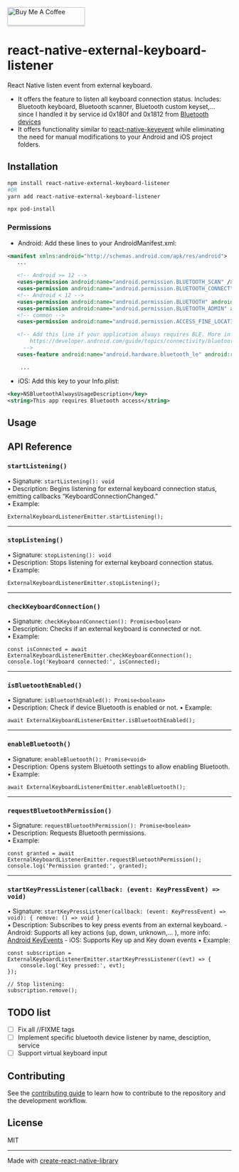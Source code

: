 <a href="https://buymeacoffee.com/bdtren" target="_blank"><img src="https://www.buymeacoffee.com/assets/img/custom_images/orange_img.png" alt="Buy Me A Coffee" style="height: 41px !important;width: 174px !important;box-shadow: 0px 3px 2px 0px rgba(190, 190, 190, 0.5) !important;-webkit-box-shadow: 0px 3px 2px 0px rgba(190, 190, 190, 0.5) !important;" ></a>


# react-native-external-keyboard-listener

React Native listen event from external keyboard.
- It offers the feature to listen all keyboard connection status. Includes: Bluetooth keyboard, Bluetooth scanner, Bluetooth custom keyset,... since I handled it by service id 0x180f and 0x1812 from [Bluetooth devices](https://www.bluetooth.com/wp-content/uploads/Files/Specification/Assigned_Numbers.html)
- It offers functionality similar to [react-native-keyevent](https://github.com/kevinejohn/react-native-keyevent) while eliminating the need for manual modifications to your Android and iOS project folders.  

## Installation

```sh
npm install react-native-external-keyboard-listener 
#OR
yarn add react-native-external-keyboard-listener

npx pod-install
```

### Permissions

- Android: Add these lines to your AndroidManifest.xml:
```xml
<manifest xmlns:android="http://schemas.android.com/apk/res/android">
   ...

   <!-- Android >= 12 -->
   <uses-permission android:name="android.permission.BLUETOOTH_SCAN" />
   <uses-permission android:name="android.permission.BLUETOOTH_CONNECT" />
   <!-- Android < 12 -->
   <uses-permission android:name="android.permission.BLUETOOTH" android:maxSdkVersion="30" />
   <uses-permission android:name="android.permission.BLUETOOTH_ADMIN" android:maxSdkVersion="30" />
   <!-- common -->
   <uses-permission android:name="android.permission.ACCESS_FINE_LOCATION" android:maxSdkVersion="30" />

   <!-- Add this line if your application always requires BLE. More info can be found on:
       https://developer.android.com/guide/topics/connectivity/bluetooth-le.html#permissions
     -->
   <uses-feature android:name="android.hardware.bluetooth_le" android:required="true"/>

    ...
```

- iOS: Add this key to your Info.plist:
```xml
<key>NSBluetoothAlwaysUsageDescription</key>
<string>This app requires Bluetooth access</string>
```

## Usage

## API Reference

### `startListening()`
• Signature: `startListening(): void`  
• Description: Begins listening for external keyboard connection status, emitting callbacks “KeyboardConnectionChanged.”  
• Example:  
```tsx
ExternalKeyboardListenerEmitter.startListening();
```

---

### `stopListening()`
• Signature: `stopListening(): void`  
• Description: Stops listening for external keyboard connection status.  
• Example:  
```tsx
ExternalKeyboardListenerEmitter.stopListening();
```

---

### `checkKeyboardConnection()`
• Signature: `checkKeyboardConnection(): Promise<boolean>`  
• Description: Checks if an external keyboard is connected or not.  
• Example:  
```tsx
const isConnected = await ExternalKeyboardListenerEmitter.checkKeyboardConnection();
console.log('Keyboard connected:', isConnected);
```

---

### `isBluetoothEnabled()`
• Signature: `isBluetoothEnabled(): Promise<boolean>`  
• Description: Check if device Bluetooth is enabled or not.
• Example:  
```tsx
await ExternalKeyboardListenerEmitter.isBluetoothEnabled();
```

---

### `enableBluetooth()`
• Signature: `enableBluetooth(): Promise<void>`  
• Description: Opens system Bluetooth settings to allow enabling Bluetooth.  
• Example:  
```tsx
await ExternalKeyboardListenerEmitter.enableBluetooth();
```

---

### `requestBluetoothPermission()`
• Signature: `requestBluetoothPermission(): Promise<boolean>`  
• Description: Requests Bluetooth permissions.  
• Example:  
```tsx
const granted = await ExternalKeyboardListenerEmitter.requestBluetoothPermission();
console.log('Permission granted:', granted);
```

---

### `startKeyPressListener(callback: (event: KeyPressEvent) => void)`
• Signature: `startKeyPressListener(callback: (event: KeyPressEvent) => void): { remove: () => void }`  
• Description: Subscribes to key press events from an external keyboard.
    - Android: Supports all key actions (up, down, unknown,... ), more info: [Android KeyEvents](https://developer.android.com/reference/android/view/KeyEvent)
    - iOS: Supports Key up and Key down events
• Example:  
```tsx
const subscription = ExternalKeyboardListenerEmitter.startKeyPressListener((evt) => {
    console.log('Key pressed:', evt);
});

// Stop listening:
subscription.remove();
```

## TODO list

- [ ] Fix all //FIXME tags
- [ ] Implement specific bluetooth device listener by name, desciption, service
- [ ] Support virtual keyboard input

## Contributing

See the [contributing guide](CONTRIBUTING.md) to learn how to contribute to the repository and the development workflow.

## License

MIT

---

Made with [create-react-native-library](https://github.com/callstack/react-native-builder-bob)
